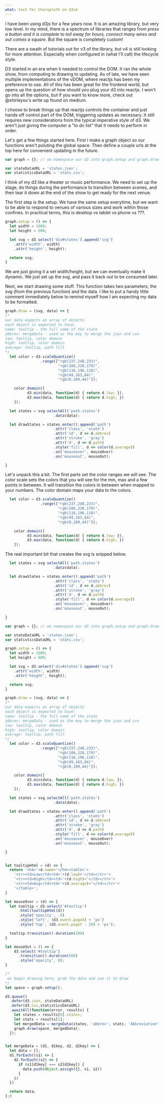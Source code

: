```yaml
---
what: text for Choropleth on d3v4
---
```


I have been using d3js for a few years now. It is an amazing library, but very low level. In my mind, there is a spectrum of libraries that ranges from _press a button and it is complete_ to _toil away for hours, connect many wires and out comes a square_. But the square is completely custom!

There are a swath of tutorials out for v3 of the library, but v4 is still looking for more attention. Especially when configured in (what I'll call) the lifecycle style.

D3 started in an era when it needed to control the DOM. It ran the whole show, from computing to drawing to updating. As of late, we have seen multiple implementations of the vDOM, where reactjs​ has been my preference to use. All of this has been great for the frontend world, but opens up the question of how should you plug your d3 into reactjs. I won't go into all the options, but if you want to know more, check out @shirleyxu's write up found on medium.

I choose to break things up that reactjs controls the container and just hands off control part of the DOM, triggering updates as necessary. It still requires new considerations from the typical imperative style of d3. We aren't just giving the computer a "to do list" that it needs to perform in order.

Let's get a few things started here. First I make a graph object so our functions aren't poluting the global space. Then define a couple urls at the top here for convenient updating in the future.

```javascript
var graph = {}; // we namespace our d3 into graph.setup and graph.draw

var stateDataURL = 'states.json';
var statisticsDataURL = 'stats.csv';
```

I think of my d3 like a theater or music performance. We need to set up the stage, do things during the performance to transition between scenes, and then tear it down at the end of the show to get ready for the next venue.

The first step is the setup. We have the same setup everytime, but we want to be able to respond to venues of various sizes and work within those confines. In practical terms, this is desktop vs tablet vs phone vs ???.


```javascript
graph.setup = () => {
  let width = 1000;
  let height = 600;

  let svg = d3.select('div#states').append('svg')
    .attr('width', width)
    .attr('height', height);

  return svg;
}
```
We are just giving it a set width/height, but we can eventually make it dynamic. We just set up the svg, and pass it back out to be consumed later.

Next, we start drawing some stuff. This function takes two parameters, the svg (from the previous function) and the data. I like to put a handy little comment immediately below to remind myself how I am expecting my data to be formatted.

```javascript
graph.draw = (svg, data) => {
/*
our data expects an array of objects
each object is expected to have:
name: tooltip - the full name of the state
abbrev: mergeData - used as the key to merge the json and csv
low: tooltip, color domain
high: tooltip, color domain
average: tooltip, path fill
*/
  let color = d3.scaleQuantize()
                .range(["rgb(237,248,233)",
                        "rgb(186,228,179)",
                        "rgb(116,196,118)",
                        "rgb(49,163,84)",
                        "rgb(0,109,44)"]);

    color.domain([
          d3.min(data, function(d) { return d.low; }),
          d3.max(data, function(d) { return d.high; })
    ]);

  let states = svg.selectAll('path.states')
                      .data(data);

  let drawStates = states.enter().append('path')
                      .attr('class', 'state')
                      .attr('id', d => d.abbrev)
                      .attr('stroke', 'gray')
                      .attr('d', d => d.path)
                      .style('fill', d => color(d.average))
                      .on('mouseover', mouseOver)
                      .on('mouseout', mouseOut);

}
```
Let's unpack this a bit. The first parts set the color ranges we will see. The color scale sets the colors that you will see for the min, max and a few points in between. It will transition the colors in between when mapped to your numbers. The color domain maps your data to the colors.

```javascript
  let color = d3.scaleQuantize()
                .range(["rgb(237,248,233)",
                        "rgb(186,228,179)",
                        "rgb(116,196,118)",
                        "rgb(49,163,84)",
                        "rgb(0,109,44)"]);

    color.domain([
          d3.min(data, function(d) { return d.low; }),
          d3.max(data, function(d) { return d.high; })
    ]);
```

The real important bit that creates the svg is snipped below.

```javascript
  let states = svg.selectAll('path.states')
                      .data(data);

  let drawStates = states.enter().append('path')
                      .attr('class', 'state')
                      .attr('id', d => d.abbrev)
                      .attr('stroke', 'gray')
                      .attr('d', d => d.path)
                      .style('fill', d => color(d.average))
                      .on('mouseover', mouseOver)
                      .on('mouseout', mouseOut);

}
```



```javascript
var graph = {}; // we namespace our d3 into graph.setup and graph.draw

var stateDataURL = 'states.json';
var statisticsDataURL = 'stats.csv';

graph.setup = () => {
  let width = 1000;
  let height = 600;

  let svg = d3.select('div#states').append('svg')
    .attr('width', width)
    .attr('height', height);

  return svg;
}

graph.draw = (svg, data) => {
/*
our data expects an array of objects
each object is expected to have:
name: tooltip - the full name of the state
abbrev: mergeData - used as the key to merge the json and csv
low: tooltip, color domain
high: tooltip, color domain
average: tooltip, path fill
*/
  let color = d3.scaleQuantize()
                .range(["rgb(237,248,233)",
                        "rgb(186,228,179)",
                        "rgb(116,196,118)",
                        "rgb(49,163,84)",
                        "rgb(0,109,44)"]);

    color.domain([
          d3.min(data, function(d) { return d.low; }),
          d3.max(data, function(d) { return d.high; })
    ]);

  let states = svg.selectAll('path.states')
                      .data(data);

  let drawStates = states.enter().append('path')
                      .attr('class', 'state')
                      .attr('id', d => d.abbrev)
                      .attr('stroke', 'gray')
                      .attr('d', d => d.path)
                      .style('fill', d => color(d.average))
                      .on('mouseover', mouseOver)
                      .on('mouseout', mouseOut);

}


let tooltipHtml = (d) => {
  return '<h4>'+d.name+'</h4><table>'+
    '<tr><td>Low</td><td>'+(d.low)+'</td></tr>'+
    '<tr><td>High</td><td>'+(d.high)+'</td></tr>'+
    '<tr><td>Avg</td><td>'+(d.average)+'</td></tr>'+
    '</table>';
}

let mouseOver = (d) => {
  let tooltip = d3.select('#tooltip')
      .html(tooltipHtml(d))
      .style('opacity', .9)
      .style('left', (d3.event.pageX) + 'px')
      .style('top', (d3.event.pageY - 28) + 'px');

  tooltip.transition().duration(200)
}

let mouseOut = () => {
    d3.select('#tooltip')
      .transition().duration(500)
      .style('opacity', 0);
}

/*
 we begin drawing here, grab the data and use it to draw
*/
let space = graph.setup();

d3.queue()
  .defer(d3.json, stateDataURL)
  .defer(d3.csv,statisticsDataURL)
  .awaitAll(function(error, results) {
    let states = results[0].states;
    let stats = results[1];
    let mergedData = mergeData(states, 'abbrev', stats, 'Abbreviation')
    graph.draw(space, mergedData);
  });


let mergeData = (d1, d1key, d2, d2key) => {
  let data = [];
  d1.forEach((s1) => {
    d2.forEach((s2) => {
      if (s1[d1key] === s2[d2key]) {
        data.push(Object.assign({}, s1, s2))
      }
    })
  })

  return data;
};0
```
